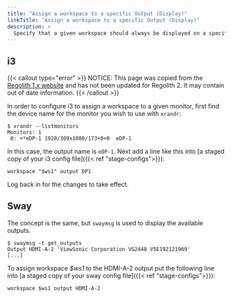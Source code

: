 ```yaml
---
title: "Assign a workspace to a specific Output (Display)"
linkTitle: "Assign a workspace to a specific Output (Display)"
description: >
  Specify that a given workspace should always be displayed on a specific monitor
---
```

## i3
{{< callout type="error" >}}
NOTICE: This page was copied from the [Regolith 1.x website](https://regolith-linux.org) and has not been updated for Regolith 2.  It may contain out of date information.
{{< /callout >}}

In order to configure i3 to assign a workspace to a given monitor, first find the device name for the monitor you wish to use with `xrandr`:

```console
$ xrandr --listmonitors
Monitors: 1
 0: +*eDP-1 1920/309x1080/173+0+0  eDP-1
```

In this case, the output name is `eDP-1`. Next add a line like this into [a staged copy of your i3 config file]({{< ref "stage-configs">}}):

```text
workspace "$ws1" output DP1
```

Log back in for the changes to take effect.


## Sway
The concept is the same, but `swaymsg` is used to display the available outputs.

```console
$ swaymsg -t get_outputs
Output HDMI-A-2 'ViewSonic Corporation VG2448 V5E192121969' 
[...]
```

To assign workspace *$ws1* to the HDMI-A-2 output put the following line into [a staged copy of your sway config file]({{< ref "stage-configs">}}):

```text
workspace $ws1 output HDMI-A-2
```
